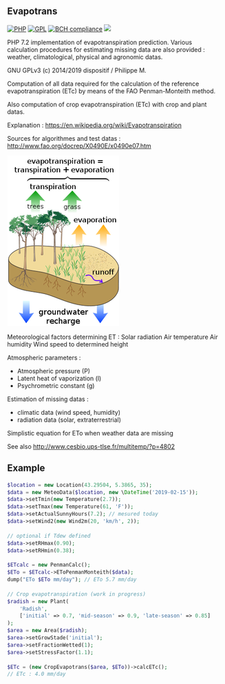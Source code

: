 ## Evapotrans



[![PHP](https://img.shields.io/badge/PHP-7.2-blue.svg)]()
[![GPL](https://img.shields.io/badge/license-GPL-black.svg)]()
[![BCH compliance](https://bettercodehub.com/edge/badge/Dispositif/evapotrans?branch=master)](https://bettercodehub.com/) <a href="https://codeclimate.com/github/Dispositif/evapotrans/maintainability"><img src="https://api.codeclimate.com/v1/badges/6f0ad445bbafa41daaee/maintainability" /></a>

PHP 7.2 implementation of evapotranspiration prediction. Various calculation procedures for estimating missing data are also provided : weather, climatological, physical and agronomic datas. 

GNU GPLv3 (c) 2014/2019 dispositif / Philippe M.

Computation of all data required for the calculation of the reference evapotranspiration (ETc) by means of the FAO Penman-Monteith method. 

Also computation of crop evapotranspiration (ETc) with crop and plant datas. 

Explanation : https://en.wikipedia.org/wiki/Evapotranspiration

Sources for algorithmes and test datas : http://www.fao.org/docrep/X0490E/x0490e07.htm

<img src="https://raw.githubusercontent.com/Dispositif/evapotrans/master/evapotrans.png?sanitize=true&raw=true">

Meteorological factors determining ET :
Solar radiation
Air temperature
Air humidity
Wind speed to determined height

Atmospheric parameters :
* Atmospheric pressure (P)
* Latent heat of vaporization (l)
* Psychrometric constant (g)

Estimation of missing datas :
* climatic data (wind speed, humidity)
* radiation data (solar, extraterrestrial)

Simplistic equation for ETo when weather data are missing

See also http://www.cesbio.ups-tlse.fr/multitemp/?p=4802

## Example 
```php
$location = new Location(43.29504, 5.3865, 35);
$data = new MeteoData($location, new \DateTime('2019-02-15'));
$data->setTmin(new Temperature(2.7));
$data->setTmax(new Temperature(61, 'F'));
$data->setActualSunnyHours(7.2); // mesured today
$data->setWind2(new Wind2m(20, 'km/h', 2));

// optional if Tdew defined
$data->setRHmax(0.90);
$data->setRHmin(0.38);

$ETcalc = new PenmanCalc();
$ETo = $ETcalc->EToPenmanMonteith($data);
dump("ETo $ETo mm/day"); // ETo 5.7 mm/day

// Crop evapotranspiration (work in progress)
$radish = new Plant(
    'Radish',
    ['initial' => 0.7, 'mid-season' => 0.9, 'late-season' => 0.85]
);
$area = new Area($radish);
$area->setGrowStade('initial');
$area->setFractionWetted(1);
$area->setStressFactor(1.1);

$ETc = (new CropEvapotrans($area, $ETo))->calcETc();
// ETc : 4.0 mm/day

```

